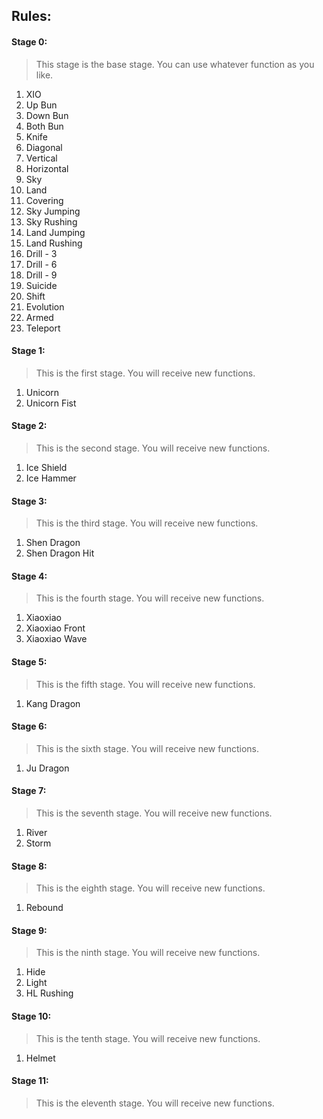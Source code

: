 ## Rules:

#### Stage 0:

> This stage is the base stage. You can use whatever function as you like.

1. XIO
2. Up Bun
3. Down Bun
4. Both Bun
5. Knife
6. Diagonal
7. Vertical
8. Horizontal
9. Sky
10. Land
11. Covering
12. Sky Jumping
13. Sky Rushing
14. Land Jumping
15. Land Rushing
16. Drill - 3
17. Drill - 6
18. Drill - 9
19. Suicide
20. Shift
21. Evolution
22. Armed
23. Teleport

#### Stage 1:

> This is the first stage. You will receive new functions.

1. Unicorn
2. Unicorn Fist

#### Stage 2:

> This is the second stage. You will receive new functions.

1. Ice Shield
2. Ice Hammer

#### Stage 3:

> This is the third stage. You will receive new functions.

1. Shen Dragon
2. Shen Dragon Hit

#### Stage 4:

> This is the fourth stage. You will receive new functions.

1. Xiaoxiao
2. Xiaoxiao Front
3. Xiaoxiao Wave

#### Stage 5:

> This is the fifth stage. You will receive new functions.

1. Kang Dragon

#### Stage 6:

> This is the sixth stage. You will receive new functions.

1. Ju Dragon

#### Stage 7:

> This is the seventh stage. You will receive new functions.

1. River
2. Storm

#### Stage 8:

> This is the eighth stage. You will receive new functions.

1. Rebound

#### Stage 9:

> This is the ninth stage. You will receive new functions.

1. Hide
2. Light
3. HL Rushing

#### Stage 10:

> This is the tenth stage. You will receive new functions.

1. Helmet

#### Stage 11:

> This is the eleventh stage. You will receive new functions.
